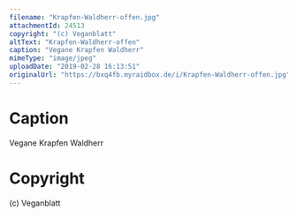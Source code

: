 ```yaml
---
filename: "Krapfen-Waldherr-offen.jpg"
attachmentId: 24513
copyright: "(c) Veganblatt"
altText: "Krapfen-Waldherr-offen"
caption: "Vegane Krapfen Waldherr"
mimeType: "image/jpeg"
uploadDate: "2019-02-28 16:13:51"
originalUrl: "https://bxq4fb.myraidbox.de/i/Krapfen-Waldherr-offen.jpg"
---
```


# Caption

Vegane Krapfen Waldherr

# Copyright

(c) Veganblatt
